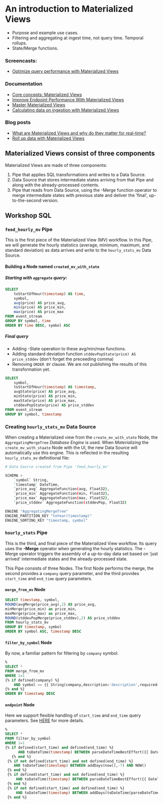# An introduction to Materialized Views
  * Purpose and example use cases.
  * Filtering and aggregating at ingest time, not query time. Temporal rollups.
  * State/Merge functions. 

### Screencasts:

* [Optimize query performance with Materialized Views](https://youtu.be/inhCgVU4dKY)


### Documentation

* [Core concepts: Materialized Views](https://www.tinybird.co/docs/concepts/materialized-views.html)
* [Improve Endpoint Performance With Materialized Views](https://www.tinybird.co/docs/guides/materialized-views.html)
* [Master Materialized Views](https://www.tinybird.co/docs/guides/master-materialized-views.html)
* [Calculating data on ingestion with Materialized Views](https://www.tinybird.co/docs/guides/materialized-columns.html)

### Blog posts
* [What are Materialized Views and why do they matter for real-time?](https://www.tinybird.co/blog-posts/what-are-materialized-views-and-why-do-they-matter-for-realtime)
* [Roll up data with Materialized Views](https://www.tinybird.co/blog-posts/roll-up-data-with-materialized-views)

## Materialized Views consist of three components

Materialized Views are made of three components:
1) Pipe that applies SQL transformations and writes to a Data Source.
2) Data Source that stores intermediate states arriving from that Pipe and along with the already-processed contents.  
3) Pipe that reads from Data Source, using the -Merge function operator to merge intermediate states with previous state and deliver the 'final', up-to-the-second version. 

## Workshop SQL 

### `feed_hourly_mv` Pipe

This is the first piece of the Materialized View (MV) workflow. In this Pipe, we will generate the hourly statistics (average, minimum, maximum, and standard deviation) as data arrives and write to the `hourly_stats_mv` Data Source. 

#### Building a Node named `created_mv_with_state`

##### Starting with `aggregate` query:
```sql
SELECT
    toStartOfHour(timestamp) AS time,  
    symbol,
    avg(price) AS price_avg,
    min(price) AS price_min,
    max(price) AS price_max
FROM event_stream
GROUP BY symbol, time
ORDER BY time DESC, symbol ASC    
```
##### Final query

* Adding -State operation to these avg/min/max functions.
* Adding standard deviation function `stddevPopState(price) AS price_stddev` (don't forget the preceeding comma)
* Removing `ORDER BY` clause. We are not publishing the results of this transformation yet.

```sql
SELECT
    symbol,
    toStartOfHour(timestamp) AS timestamp,
    avgState(price) AS price_avg,
    minState(price) AS price_min,
    maxState(price) AS price_max,
    stddevPopState(price) AS price_stddev
FROM event_stream
GROUP BY symbol, timestamp 
 ```

### Creating `hourly_stats_mv` Data Source

When creating a Materialized view from the `create_mv_with_state` Node, the `AggregatingMergeTree` *Database Engine* is used. When *Materializing* the `create_mv_with_staate` Node with the UI, the new Data Source will automatically use this engine. This is reflected in the resulting `hourly_stats_mv` definitional file:

```bash
# Data Source created from Pipe 'feed_hourly_mv'

SCHEMA >
    `symbol` String,
    `timestamp` DateTime,
    `price_avg` AggregateFunction(avg, Float32),
    `price_min` AggregateFunction(min, Float32),
    `price_max` AggregateFunction(max, Float32),
    `price_stddev` AggregateFunction(stddevPop, Float32)

ENGINE "AggregatingMergeTree"
ENGINE_PARTITION_KEY "toYear(timestamp)"
ENGINE_SORTING_KEY "timestamp, symbol"
```

### `hourly_stats` Pipe

This is the third, and final piece of the Materialized View workflow.  Its query uses the **-Merge** operator when generating the hourly statistics. The -Merge operator triggers the assembly of a up-to-day data set based on 'just arrived' intermediate states and the already-processed state. 

This Pipe consists of three Nodes. The first Node performs the merge, the second provides a `company` query parameter, and the third provides `start_time` and `end_time` query parameters. 

####  `merge_from_mv` Node

```sql
SELECT timestamp, symbol, 
ROUND(avgMerge(price_avg),2) AS price_avg,
minMerge(price_min) as price_min,
maxMerge(price_max) as price_max,
ROUND(stddevPopMerge(price_stddev),2) AS price_stddev
FROM hourly_stats_mv
GROUP BY timestamp, symbol 
ORDER BY symbol ASC, timestamp DESC

```

####  `filter_by_symbol` Node

By now, a familiar pattern for filtering by `company` symbol.

```sql
%
SELECT * 
FROM merge_from_mv
WHERE 1=1
{% if defined(company) %}               
    AND symbol == {{ String(company,description='description',required=False)}}
{% end %}    
ORDER BY timestamp DESC

```

####  `endpoint` Node

Here we support flexible handling of `start_time` and `end_time` query parameters. See [HERE](https://github.com/tinybirdco/zero-to-tinybird/blob/main/content/query-patterns.md#providing-flexible-query-parameters) for more details.


```sql
%
SELECT * 
FROM filter_by_symbol
WHERE 1=1 
{% if defined(start_time) and defined(end_time) %}
      AND toDateTime(timestamp) BETWEEN parseDateTimeBestEffort({{ DateTime(start_time, description="'YYYY-MM-DD HH:mm:ss'. UTC. Optional and defaults to 7 days ago. Defines the start of the period of interest. ") }}) AND parseDateTimeBestEffort({{ DateTime(end_time, description="'YYYY-MM-DD HH:mm:ss'. UTC. Optional and defaults to time of request. Defines the end of the period of interest.") }})
   {% end %}
 {% if not defined(start_time) and not defined(end_time) %}
    AND toDateTime(timestamp) BETWEEN addDays(now(),-7) AND NOW()
 {% end %}
 {% if defined(start_time) and not defined(end_time) %}
     AND toDateTime(timestamp) BETWEEN parseDateTimeBestEffort({{ DateTime(start_time) }}) AND now()
 {% end %}
 {% if not defined(start_time) and defined(end_time) %}
     AND toDateTime(timestamp) BETWEEN addDays(toDateTime(parseDateTimeBestEffort({{DateTime(end_time)}})),-7) AND parseDateTimeBestEffort({{ DateTime(end_time) }})
 {% end %}

```
